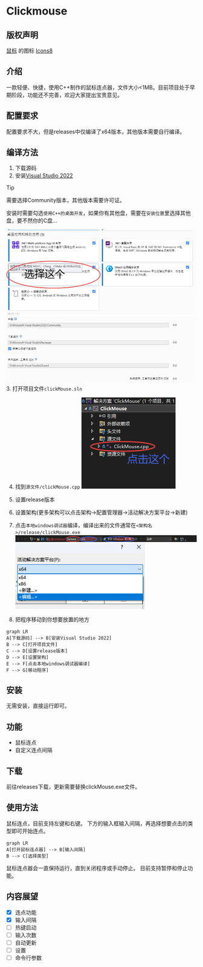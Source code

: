 # Clickmouse

## 版权声明
<a target="_blank" href="https://icons8.com/icon/13347/mouse">鼠标</a> 的图标 <a target="_blank" href="https://icons8.com">Icons8</a>

## 介绍
一款轻便、快捷，使用C++制作的鼠标连点器，文件大小<1MB。目前项目处于早期阶段，功能还不完善，欢迎大家提出宝贵意见。

## 配置要求
配置要求不大，但是releases中仅编译了x64版本，其他版本需要自行编译。

## 编译方法
1. 下载源码
2. 安装[Visual Studio 2022](https://visualstudio.microsoft.com/zh-hans/vs/)
> [!TIP]
> 需要选择Community版本，其他版本需要许可证。
>
> 安装时需要勾选`使用C++的桌面开发`，如果你有其他盘，需要在`安装位置`里选择其他盘，要不然你的C盘...

![安装Visual Studio 2022](./readme_images/Install.png)
![设置路径](./readme_images/SetIDEPath.png)
3. 打开项目文件`clickMouse.sln`

4. 找到`源文件/clickMouse.cpp`
![选择源代码](./readme_images/SelectFile.png)
5. 设置release版本 
6. 设置架构(更多架构可以点击架构->配置管理器->活动解决方案平台->新建)
   
7. 点击`本地windows调试器`编译，编译出来的文件通常在`<架构名>/release/clickMouse.exe`
![编译设置讲解](./readme_images/Build.png)
![设置架构](./readme_images/AddConstruct.png)
8. 把程序移动到你想要放置的地方
```mermaid
graph LR
A[下载源码] --> B[安装Visual Studio 2022]
B --> C[打开项目文件]
C --> D[设置release版本]
D --> E[设置架构]
E --> F[点击本地windows调试器编译]
F --> G[移动程序]
```

## 安装
无需安装，直接运行即可。

## 功能
- 鼠标连点
- 自定义连点间隔

## 下载
前往releases下载，更新需要替换clickMouse.exe文件。

## 使用方法
鼠标连点，目前支持左键和右键。
下方的输入框输入间隔，再选择想要点击的类型即可开始连点。
```mermaid
graph LR
A[打开鼠标连点器] --> B[输入间隔]
B --> C[选择类型]
```
鼠标连点器会一直保持运行，直到关闭程序或手动停止。
目前支持暂停和停止功能。
## 内容展望
- [x] 连点功能
- [x] 输入间隔
- [ ] 热键启动
- [ ] 输入次数
- [ ] 自动更新
- [ ] 设置
- [ ] 命令行参数

